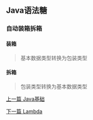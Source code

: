 ## Java语法糖

### 自动装箱拆箱

#### 装箱

> 基本数据类型转换为包装类型

#### 拆箱

> 包装类型转换为基本数据类型


[上一篇 Java基础](2-Java基础/Java基础.md)

[下一篇 Lambda](2-Java基础/Lambda.md)
